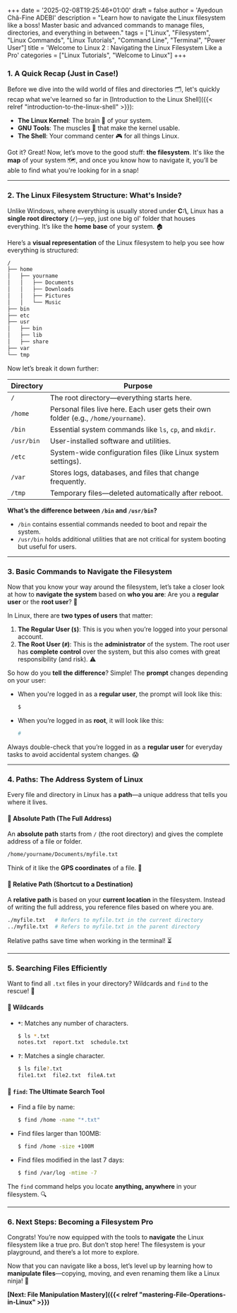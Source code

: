 +++
date = '2025-02-08T19:25:46+01:00'
draft = false
author = 'Ayedoun Châ-Fine ADEBI'
description = "Learn how to navigate the Linux filesystem like a boss! Master basic and advanced commands to manage files, directories, and everything in between."
tags = ["Linux", "Filesystem", "Linux Commands", "Linux Tutorials", "Command Line", "Terminal", "Power User"]
title = 'Welcome to Linux 2 : Navigating the Linux Filesystem Like a Pro'
categories = ["Linux Tutorials", "Welcome to Linux"]
+++

### **1. A Quick Recap (Just in Case!)**

Before we dive into the wild world of files and directories 🗂️, let's quickly recap what we've learned so far in [Introduction to the Linux Shell]({{< relref "introduction-to-the-linux-shell" >}}):

- **The Linux Kernel**: The brain 🧠 of your system.
- **GNU Tools**: The muscles 💪 that make the kernel usable.
- **The Shell**: Your command center 🎮 for all things Linux.

Got it? Great! Now, let’s move to the good stuff: **the filesystem**. It's like the **map** of your system 🗺️, and once you know how to navigate it, you’ll be able to find what you're looking for in a snap!

---

### **2. The Linux Filesystem Structure: What's Inside?**

Unlike Windows, where everything is usually stored under **C:\\**, Linux has a **single root directory** (`/`)—yep, just one big ol' folder that houses everything. It’s like the **home base** of your system. 🏠

Here’s a **visual representation** of the Linux filesystem to help you see how everything is structured:

```bash
/
├── home
│   ├── yourname
│   │   ├── Documents
│   │   ├── Downloads
│   │   ├── Pictures
│   │   └── Music
├── bin
├── etc
├── usr
│   ├── bin
│   ├── lib
│   ├── share
├── var
└── tmp
```

Now let’s break it down further:

| Directory | Purpose |
|-----------|---------|
| `/` | The root directory—everything starts here. |
| `/home` | Personal files live here. Each user gets their own folder (e.g., `/home/yourname`). |
| `/bin` | Essential system commands like `ls`, `cp`, and `mkdir`. |
| `/usr/bin` | User-installed software and utilities. |
| `/etc` | System-wide configuration files (like Linux system settings). |
| `/var` | Stores logs, databases, and files that change frequently. |
| `/tmp` | Temporary files—deleted automatically after reboot. |

**What’s the difference between `/bin` and `/usr/bin`?**
- `/bin` contains essential commands needed to boot and repair the system.
- `/usr/bin` holds additional utilities that are not critical for system booting but useful for users.

---

### **3. Basic Commands to Navigate the Filesystem**

Now that you know your way around the filesystem, let’s take a closer look at how to **navigate the system** based on **who you are**: Are you a **regular user** or the **root user**? 🧐

In Linux, there are **two types of users** that matter:

1. **The Regular User (`$`)**: This is you when you’re logged into your personal account.
2. **The Root User (`#`)**: This is the **administrator** of the system. The root user has **complete control** over the system, but this also comes with great responsibility (and risk). ⚠️

So how do you **tell the difference**? Simple! The **prompt** changes depending on your user:

- When you're logged in as a **regular user**, the prompt will look like this:
    ```bash
    $
    ```
- When you’re logged in as **root**, it will look like this:
    ```bash
    #
    ```

Always double-check that you’re logged in as a **regular user** for everyday tasks to avoid accidental system changes. 😱

---

### **4. Paths: The Address System of Linux**

Every file and directory in Linux has a **path**—a unique address that tells you where it lives.

#### **🔹 Absolute Path (The Full Address)**
An **absolute path** starts from `/` (the root directory) and gives the complete address of a file or folder.

```bash
/home/yourname/Documents/myfile.txt
```
Think of it like the **GPS coordinates** of a file. 📌

#### **🔹 Relative Path (Shortcut to a Destination)**
A **relative path** is based on your **current location** in the filesystem. Instead of writing the full address, you reference files based on where you are.

```bash
./myfile.txt   # Refers to myfile.txt in the current directory
../myfile.txt  # Refers to myfile.txt in the parent directory
```
Relative paths save time when working in the terminal! ⏳

---

### **5. Searching Files Efficiently**

Want to find all `.txt` files in your directory? Wildcards and `find` to the rescue! 🎨

#### **🔹 Wildcards**
- **`*`**: Matches any number of characters.
    ```bash
    $ ls *.txt
    notes.txt  report.txt  schedule.txt
    ```
- **`?`**: Matches a single character.
    ```bash
    $ ls file?.txt
    file1.txt  file2.txt  fileA.txt
    ```

#### **🔹 `find`: The Ultimate Search Tool**
- Find a file by name:
    ```bash
    $ find /home -name "*.txt"
    ```
- Find files larger than 100MB:
    ```bash
    $ find /home -size +100M  
    ```
- Find files modified in the last 7 days:
    ```bash
    $ find /var/log -mtime -7  
    ```

The `find` command helps you locate **anything, anywhere** in your filesystem. 🔍

---

### **6. Next Steps: Becoming a Filesystem Pro**

Congrats! You’re now equipped with the tools to **navigate** the Linux filesystem like a true pro. But don’t stop here! The filesystem is your playground, and there’s a lot more to explore.

Now that you can navigate like a boss, let’s level up by learning how to **manipulate files**—copying, moving, and even renaming them like a Linux ninja! 🥷

**[Next: File Manipulation Mastery]({{< relref "mastering-File-Operations-in-Linux" >}})**



